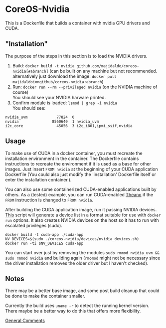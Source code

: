 # CoreOS-Nvidia
This is a Dockerfile that builds a container with nvidia GPU drivers and CUDA.

## "Installation"

The purpose of the steps in this section is to load the NVIDIA drivers.

1. Build: `docker build -t nvidia github.com/majidaldo/coreos-nvidia[#abranch]` (can be built on any machine but not recommended. alternatively just download the image: `docker pull majidaldoiongithub/coreos-nvidia:abranch`) <br>
2. Run: `docker run --rm --privileged nvidia` (on the NVIDIA machine of course) <br>
   You should see your NVIDIA harware printed.<br>
3. Confirm module is loaded: `lsmod | grep -i nvidia`<br>
You should see:
```
nvidia_uvm             77824  0
nvidia               8560640  1 nvidia_uvm
i2c_core               45056  3 i2c_i801,ipmi_ssif,nvidia
```

## Usage

To make use of CUDA in a docker container, you must recreate the installation environment in the container. The Dockerfile contains instructions to recreate the environment if it is used as a base for other images. Just insert `FROM nvidia` at the beginning of your CUDA application Dockerfile (You could also just modify the 'installation' Dockerfile itself or enter the installation container.). 

You can also use some  containerized CUDA-enabled applications built by others. As a (tested) example, you can run CUDA-enabled [Theano](https://github.com/Kaixhin/dockerfiles/blob/master/cuda-theano/cuda_v7.0/Dockerfile) if the `FROM` instruction is changed to `FROM nvidia`.

After building the CUDA application image, run it passing NVIDIA devices. [This](https://gist.github.com/majidaldo/87d6a4c58df07f69b269) script will generate a device list in a format suitable for use with `docker run` options. It also creates NVIDIA devices on the host so it has to run with escalated privileges (sudo).
```
docker build -t cuda-app ./cuda-app
NV_DEVICES=$(sudo ./coreos-nvidia/devices/nvidia_devices.sh)
docker run -ti $NV_DEVICES cuda-app
```

You can start over just by removing the modules `sudo rmmod nvidia_uvm && sudo rmmod nvidia` and building again (`rmomod` might not be necessary since the driver installation removes the older driver but I haven't checked).


## Notes

There may be a better base image, and some post build cleanup that could be done to make the container smaller.

Currently the build uses `uname -r` to detect the running kernel version.  There maybe be a better way to do this that offers more flexibility.

[General Comments](http://msdresearch.blogspot.com/2015/08/run-cuda-applications-on-coreos.html)
